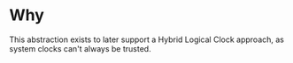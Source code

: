 # Why

This abstraction exists to later support a Hybrid Logical Clock approach, as system clocks can't always be trusted.
